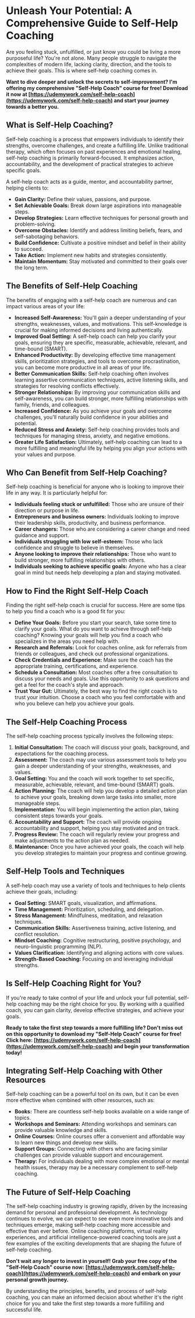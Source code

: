 # Unleash Your Potential: A Comprehensive Guide to Self-Help Coaching

Are you feeling stuck, unfulfilled, or just know you could be living a more purposeful life? You're not alone. Many people struggle to navigate the complexities of modern life, lacking clarity, direction, and the tools to achieve their goals. This is where self-help coaching comes in.

**Want to dive deeper and unlock the secrets to self-improvement? I'm offering my comprehensive "Self-Help Coach" course for free! Download it now at [https://udemywork.com/self-help-coach](https://udemywork.com/self-help-coach) and start your journey towards a better you.**

## What is Self-Help Coaching?

Self-help coaching is a process that empowers individuals to identify their strengths, overcome challenges, and create a fulfilling life. Unlike traditional therapy, which often focuses on past experiences and emotional healing, self-help coaching is primarily forward-focused. It emphasizes action, accountability, and the development of practical strategies to achieve specific goals.

A self-help coach acts as a guide, mentor, and accountability partner, helping clients to:

*   **Gain Clarity:** Define their values, passions, and purpose.
*   **Set Achievable Goals:** Break down large aspirations into manageable steps.
*   **Develop Strategies:** Learn effective techniques for personal growth and problem-solving.
*   **Overcome Obstacles:** Identify and address limiting beliefs, fears, and self-sabotaging behaviors.
*   **Build Confidence:** Cultivate a positive mindset and belief in their ability to succeed.
*   **Take Action:** Implement new habits and strategies consistently.
*   **Maintain Momentum:** Stay motivated and committed to their goals over the long term.

## The Benefits of Self-Help Coaching

The benefits of engaging with a self-help coach are numerous and can impact various areas of your life:

*   **Increased Self-Awareness:** You'll gain a deeper understanding of your strengths, weaknesses, values, and motivations. This self-knowledge is crucial for making informed decisions and living authentically.
*   **Improved Goal Setting:** A self-help coach can help you clarify your goals, ensuring they are specific, measurable, achievable, relevant, and time-bound (SMART).
*   **Enhanced Productivity:** By developing effective time management skills, prioritization strategies, and tools to overcome procrastination, you can become more productive in all areas of your life.
*   **Better Communication Skills:** Self-help coaching often involves learning assertive communication techniques, active listening skills, and strategies for resolving conflicts effectively.
*   **Stronger Relationships:** By improving your communication skills and self-awareness, you can build stronger, more fulfilling relationships with family, friends, and colleagues.
*   **Increased Confidence:** As you achieve your goals and overcome challenges, you'll naturally build confidence in your abilities and potential.
*   **Reduced Stress and Anxiety:** Self-help coaching provides tools and techniques for managing stress, anxiety, and negative emotions.
*   **Greater Life Satisfaction:** Ultimately, self-help coaching can lead to a more fulfilling and meaningful life by helping you align your actions with your values and purpose.

## Who Can Benefit from Self-Help Coaching?

Self-help coaching is beneficial for anyone who is looking to improve their life in any way. It is particularly helpful for:

*   **Individuals feeling stuck or unfulfilled:** Those who are unsure of their direction or purpose in life.
*   **Entrepreneurs and business owners:** Individuals looking to improve their leadership skills, productivity, and business performance.
*   **Career changers:** Those who are considering a career change and need guidance and support.
*   **Individuals struggling with low self-esteem:** Those who lack confidence and struggle to believe in themselves.
*   **Anyone looking to improve their relationships:** Those who want to build stronger, more fulfilling relationships with others.
*   **Individuals seeking to achieve specific goals:** Anyone who has a clear goal in mind but needs help developing a plan and staying motivated.

## How to Find the Right Self-Help Coach

Finding the right self-help coach is crucial for success. Here are some tips to help you find a coach who is a good fit for you:

*   **Define Your Goals:** Before you start your search, take some time to clarify your goals. What do you want to achieve through self-help coaching? Knowing your goals will help you find a coach who specializes in the areas you need help with.
*   **Research and Referrals:** Look for coaches online, ask for referrals from friends or colleagues, and check out professional organizations.
*   **Check Credentials and Experience:** Make sure the coach has the appropriate training, certifications, and experience.
*   **Schedule a Consultation:** Most coaches offer a free consultation to discuss your needs and goals. Use this opportunity to ask questions and get a feel for the coach's style and approach.
*   **Trust Your Gut:** Ultimately, the best way to find the right coach is to trust your intuition. Choose a coach who you feel comfortable with and who you believe can help you achieve your goals.

## The Self-Help Coaching Process

The self-help coaching process typically involves the following steps:

1.  **Initial Consultation:** The coach will discuss your goals, background, and expectations for the coaching process.
2.  **Assessment:** The coach may use various assessment tools to help you gain a deeper understanding of your strengths, weaknesses, and values.
3.  **Goal Setting:** You and the coach will work together to set specific, measurable, achievable, relevant, and time-bound (SMART) goals.
4.  **Action Planning:** The coach will help you develop a detailed action plan to achieve your goals, breaking down large tasks into smaller, more manageable steps.
5.  **Implementation:** You will begin implementing the action plan, taking consistent steps towards your goals.
6.  **Accountability and Support:** The coach will provide ongoing accountability and support, helping you stay motivated and on track.
7.  **Progress Review:** The coach will regularly review your progress and make adjustments to the action plan as needed.
8.  **Maintenance:** Once you have achieved your goals, the coach will help you develop strategies to maintain your progress and continue growing.

## Self-Help Tools and Techniques

A self-help coach may use a variety of tools and techniques to help clients achieve their goals, including:

*   **Goal Setting:** SMART goals, visualization, and affirmations.
*   **Time Management:** Prioritization, scheduling, and delegation.
*   **Stress Management:** Mindfulness, meditation, and relaxation techniques.
*   **Communication Skills:** Assertiveness training, active listening, and conflict resolution.
*   **Mindset Coaching:** Cognitive restructuring, positive psychology, and neuro-linguistic programming (NLP).
*   **Values Clarification:** Identifying and aligning actions with core values.
*   **Strength-Based Coaching:** Focusing on and leveraging individual strengths.

## Is Self-Help Coaching Right for You?

If you're ready to take control of your life and unlock your full potential, self-help coaching may be the right choice for you. By working with a qualified coach, you can gain clarity, develop effective strategies, and achieve your goals.

**Ready to take the first step towards a more fulfilling life? Don't miss out on this opportunity to download my "Self-Help Coach" course for free! Click here: [https://udemywork.com/self-help-coach](https://udemywork.com/self-help-coach) and begin your transformation today!**

## Integrating Self-Help Coaching with Other Resources

Self-help coaching can be a powerful tool on its own, but it can be even more effective when combined with other resources, such as:

*   **Books:** There are countless self-help books available on a wide range of topics.
*   **Workshops and Seminars:** Attending workshops and seminars can provide valuable knowledge and skills.
*   **Online Courses:** Online courses offer a convenient and affordable way to learn new things and develop new skills.
*   **Support Groups:** Connecting with others who are facing similar challenges can provide valuable support and encouragement.
*   **Therapy:** For individuals dealing with more complex emotional or mental health issues, therapy may be a necessary complement to self-help coaching.

## The Future of Self-Help Coaching

The self-help coaching industry is growing rapidly, driven by the increasing demand for personal and professional development. As technology continues to evolve, we can expect to see even more innovative tools and techniques emerge, making self-help coaching more accessible and effective than ever before. Online coaching platforms, virtual reality experiences, and artificial intelligence-powered coaching tools are just a few examples of the exciting developments that are shaping the future of self-help coaching.

**Don't wait any longer to invest in yourself! Grab your free copy of the "Self-Help Coach" course now: [https://udemywork.com/self-help-coach](https://udemywork.com/self-help-coach) and embark on your personal growth journey.**

By understanding the principles, benefits, and process of self-help coaching, you can make an informed decision about whether it's the right choice for you and take the first step towards a more fulfilling and successful life.
